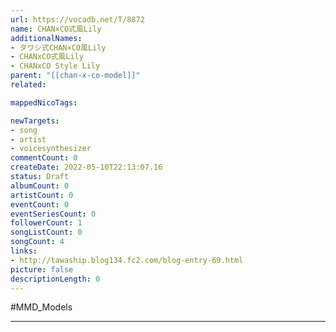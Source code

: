 ```yaml
---
url: https://vocadb.net/T/8872
name: CHAN×CO式風Lily
additionalNames: 
- タワシ式CHAN×CO風Lily
- CHANxCO式風Lily
- CHANxCO Style Lily
parent: "[[chan-x-co-model]]"
related:

mappedNicoTags:

newTargets:
- song
- artist
- voicesynthesizer
commentCount: 0
createDate: 2022-05-10T22:13:07.16
status: Draft
albumCount: 0
artistCount: 0
eventCount: 0
eventSeriesCount: 0
followerCount: 1
songListCount: 0
songCount: 4
links: 
- http://tawaship.blog134.fc2.com/blog-entry-69.html
picture: false
descriptionLength: 0
---
```


#MMD_Models



---

